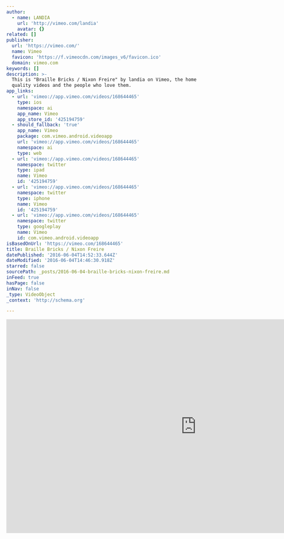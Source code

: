 ```yaml
---
author:
  - name: LANDIA
    url: 'http://vimeo.com/landia'
    avatar: {}
related: []
publisher:
  url: 'https://vimeo.com/'
  name: Vimeo
  favicon: 'https://f.vimeocdn.com/images_v6/favicon.ico'
  domain: vimeo.com
keywords: []
description: >-
  This is "Braille Bricks / Nixon Freire" by landia on Vimeo, the home for high
  quality videos and the people who love them.
app_links:
  - url: 'vimeo://app.vimeo.com/videos/168644465'
    type: ios
    namespace: ai
    app_name: Vimeo
    app_store_id: '425194759'
  - should_fallback: 'true'
    app_name: Vimeo
    package: com.vimeo.android.videoapp
    url: 'vimeo://app.vimeo.com/videos/168644465'
    namespace: ai
    type: web
  - url: 'vimeo://app.vimeo.com/videos/168644465'
    namespace: twitter
    type: ipad
    name: Vimeo
    id: '425194759'
  - url: 'vimeo://app.vimeo.com/videos/168644465'
    namespace: twitter
    type: iphone
    name: Vimeo
    id: '425194759'
  - url: 'vimeo://app.vimeo.com/videos/168644465'
    namespace: twitter
    type: googleplay
    name: Vimeo
    id: com.vimeo.android.videoapp
isBasedOnUrl: 'https://vimeo.com/168644465'
title: Braille Bricks / Nixon Freire
datePublished: '2016-06-04T14:52:33.644Z'
dateModified: '2016-06-04T14:46:30.918Z'
starred: false
sourcePath: _posts/2016-06-04-braille-bricks-nixon-freire.md
inFeed: true
hasPage: false
inNav: false
_type: VideoObject
_context: 'http://schema.org'

---
```

<iframe src="https://cdn.embedly.com/widgets/media.html?src=https%3A%2F%2Fplayer.vimeo.com%2Fvideo%2F168644465&amp;url=https%3A%2F%2Fvimeo.com%2F168644465&amp;image=http%3A%2F%2Fi.vimeocdn.com%2Fvideo%2F573178874_1280.jpg&amp;key=b7d04c9b404c499eba89ee7072e1c4f7&amp;type=text%2Fhtml&amp;schema=vimeo" width="1000" height="563" scrolling="no" frameborder="0" allowfullscreen="" style=""></iframe>